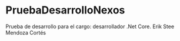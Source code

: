 # PruebaDesarrolloNexos
Prueba de desarrollo para el cargo: desarrollador .Net Core. Erik Stee Mendoza Cortés
